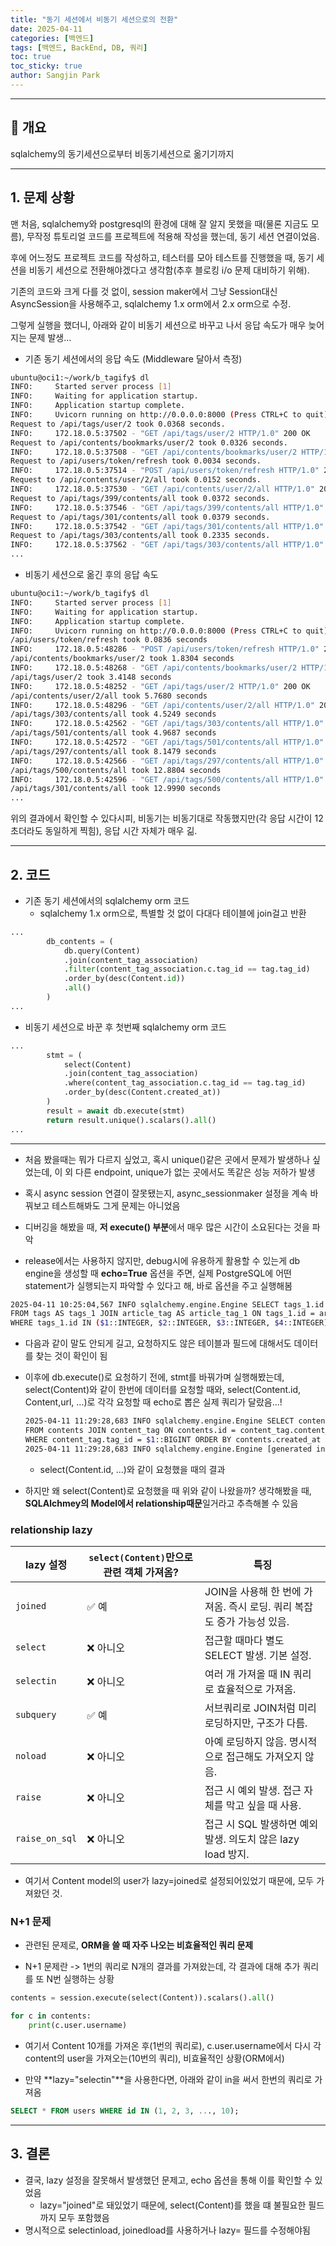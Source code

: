 ```yaml
---
title: "동기 세션에서 비동기 세션으로의 전환"
date: 2025-04-11
categories: [백엔드]
tags: [백엔드, BackEnd, DB, 쿼리]
toc: true
toc_sticky: true
author: Sangjin Park
---
```


---

## 📝 개요

sqlalchemy의 동기세션으로부터 비동기세션으로 옮기기까지

---

## 1. 문제 상황

맨 처음, sqlalchemy와 postgresql의 환경에 대해 잘 알지 못했을 때(물론 지금도 모름),
무작정 튜토리얼 코드를 프로젝트에 적용해 작성을 했는데, 동기 세션 연결이었음.

후에 어느정도 프로젝트 코드를 작성하고, 테스터를 모아 테스트를 진행했을 때, 동기 세션을 비동기 세션으로 전환해야겠다고 생각함(추후 블로킹 i/o 문제 대비하기 위해).

기존의 코드와 크게 다를 것 없이, session maker에서 그냥 Session대신 AsyncSession을 사용해주고, sqlalchemy 1.x orm에서 2.x orm으로 수정.

그렇게 실행을 했더니, 아래와 같이 비동기 세션으로 바꾸고 나서 응답 속도가 매우 늦어지는 문제 발생...

- 기존 동기 세션에서의 응답 속도 (Middleware 달아서 측정)

```bash
ubuntu@oci1:~/work/b_tagify$ dl
INFO:     Started server process [1]
INFO:     Waiting for application startup.
INFO:     Application startup complete.
INFO:     Uvicorn running on http://0.0.0.0:8000 (Press CTRL+C to quit)
Request to /api/tags/user/2 took 0.0368 seconds.
INFO:     172.18.0.5:37502 - "GET /api/tags/user/2 HTTP/1.0" 200 OK
Request to /api/contents/bookmarks/user/2 took 0.0326 seconds.
INFO:     172.18.0.5:37508 - "GET /api/contents/bookmarks/user/2 HTTP/1.0" 200 OK
Request to /api/users/token/refresh took 0.0034 seconds.
INFO:     172.18.0.5:37514 - "POST /api/users/token/refresh HTTP/1.0" 200 OK
Request to /api/contents/user/2/all took 0.0152 seconds.
INFO:     172.18.0.5:37530 - "GET /api/contents/user/2/all HTTP/1.0" 200 OK
Request to /api/tags/399/contents/all took 0.0372 seconds.
INFO:     172.18.0.5:37546 - "GET /api/tags/399/contents/all HTTP/1.0" 200 OK
Request to /api/tags/301/contents/all took 0.0379 seconds.
INFO:     172.18.0.5:37542 - "GET /api/tags/301/contents/all HTTP/1.0" 200 OK
Request to /api/tags/303/contents/all took 0.2335 seconds.
INFO:     172.18.0.5:37562 - "GET /api/tags/303/contents/all HTTP/1.0" 200 OK
...
```

- 비동기 세션으로 옮긴 후의 응답 속도

```bash
ubuntu@oci1:~/work/b_tagify$ dl
INFO:     Started server process [1]
INFO:     Waiting for application startup.
INFO:     Application startup complete.
INFO:     Uvicorn running on http://0.0.0.0:8000 (Press CTRL+C to quit)
/api/users/token/refresh took 0.0836 seconds
INFO:     172.18.0.5:48286 - "POST /api/users/token/refresh HTTP/1.0" 200 OK
/api/contents/bookmarks/user/2 took 1.8304 seconds
INFO:     172.18.0.5:48268 - "GET /api/contents/bookmarks/user/2 HTTP/1.0" 200 OK
/api/tags/user/2 took 3.4148 seconds
INFO:     172.18.0.5:48252 - "GET /api/tags/user/2 HTTP/1.0" 200 OK
/api/contents/user/2/all took 5.7680 seconds
INFO:     172.18.0.5:48296 - "GET /api/contents/user/2/all HTTP/1.0" 200 OK
/api/tags/303/contents/all took 4.5249 seconds
INFO:     172.18.0.5:42562 - "GET /api/tags/303/contents/all HTTP/1.0" 200 OK
/api/tags/501/contents/all took 4.9687 seconds
INFO:     172.18.0.5:42572 - "GET /api/tags/501/contents/all HTTP/1.0" 200 OK
/api/tags/297/contents/all took 8.1479 seconds
INFO:     172.18.0.5:42566 - "GET /api/tags/297/contents/all HTTP/1.0" 200 OK
/api/tags/500/contents/all took 12.8804 seconds
INFO:     172.18.0.5:42596 - "GET /api/tags/500/contents/all HTTP/1.0" 200 OK
/api/tags/301/contents/all took 12.9990 seconds
...
```

위의 결과에서 확인할 수 있다시피, 비동기는 비동기대로 작동했지만(각 응답 시간이 12초더라도 동일하게 찍힘), 응답 시간 자체가 매우 긺.

---

## 2. 코드

- 기존 동기 세션에서의 sqlalchemy orm 코드
  - sqlalchemy 1.x orm으로, 특별할 것 없이 다대다 테이블에 join걸고 반환

```python
...
        db_contents = (
            db.query(Content)
            .join(content_tag_association)
            .filter(content_tag_association.c.tag_id == tag.tag_id)
            .order_by(desc(Content.id))
            .all()
        )
...
```

- 비동기 세션으로 바꾼 후 첫번째 sqlalchemy orm 코드

```python
...
        stmt = (
            select(Content)
            .join(content_tag_association)
            .where(content_tag_association.c.tag_id == tag.tag_id)
            .order_by(desc(Content.created_at))
        )
        result = await db.execute(stmt)
        return result.unique().scalars().all()
...
```

---

- 처음 봤을때는 뭐가 다르지 싶었고, 혹시 unique()같은 곳에서 문제가 발생하나 싶었는데, 이 외 다른 endpoint, unique가 없는 곳에서도 똑같은 성능 저하가 발생

- 혹시 async session 연결이 잘못됐는지, async_sessionmaker 설정을 계속 바꿔보고 테스트해봐도 그게 문제는 아니었음

- 디버깅을 해봤을 때, **저 execute() 부분**에서 매우 많은 시간이 소요된다는 것을 파악

- release에서는 사용하지 않지만, debug시에 유용하게 활용할 수 있는게 db engine을 생성할 때 **echo=True** 옵션을 주면, 실제 PostgreSQL에 어떤 statement가 실행되는지 파악할 수 있다고 해, 바로 옵션을 주고 실행해봄

```bash
2025-04-11 10:25:04,567 INFO sqlalchemy.engine.Engine SELECT tags_1.id AS tags_1_id, articles.id AS articles_id, articles.title AS articles_title, articles.body AS articles_body, articles.encoded_content AS articles_encoded_content, articles.up_count AS articles_up_count, articles.down_count AS articles_down_count, articles.user_id AS articles_user_id, articles.created_at AS articles_created_at, articles.updated_at AS articles_updated_at, video_metadata_1.id AS video_metadata_1_id, video_metadata_1.video_length AS video_metadata_1_video_length, video_metadata_1.content_id AS video_metadata_1_content_id, ...
FROM tags AS tags_1 JOIN article_tag AS article_tag_1 ON tags_1.id = article_tag_1.tag_id JOIN articles ON articles.id = article_tag_1.article_id LEFT OUTER JOIN users AS users_1 ON users_1.id = articles.user_id LEFT OUTER JOIN contents AS contents_1 ON users_1.id = contents_1.user_id LEFT OUTER JOIN video_metadata AS video_metadata_1 ON contents_1.id = video_metadata_1.content_id LEFT OUTER JOIN post_metadata AS post_metadata_1 ON contents_1.id = post_metadata_1.content_id LEFT OUTER JOIN tags AS tags_2 ON users_1.id = tags_2.user_id LEFT OUTER JOIN comments AS comments_1 ON users_1.id = comments_1.user_id
WHERE tags_1.id IN ($1::INTEGER, $2::INTEGER, $3::INTEGER, $4::INTEGER)
```

- 다음과 같이 말도 안되게 길고, 요청하지도 않은 테이블과 필드에 대해서도 데이터를 찾는 것이 확인이 됨

- 이후에 db.execute()로 요청하기 전에, stmt를 바꿔가며 실행해봤는데, select(Content)와 같이 한번에 데이터를 요청할 때와, select(Content.id, Content,url, ...)로 각각 요청할 때 echo로 뽑은 실제 쿼리가 달랐음...!

  ```bash
  2025-04-11 11:29:28,683 INFO sqlalchemy.engine.Engine SELECT contents.id, contents.url, contents.title, contents.thumbnail, contents.favicon, contents.description, contents.bookmark, contents.created_at
  FROM contents JOIN content_tag ON contents.id = content_tag.content_id
  WHERE content_tag.tag_id = $1::BIGINT ORDER BY contents.created_at DESC
  2025-04-11 11:29:28,683 INFO sqlalchemy.engine.Engine [generated in 0.00025s] (303,)
  ```

  - select(Content.id, ...)와 같이 요청했을 때의 결과

- 하지만 왜 select(Content)로 요청했을 때 위와 같이 나왔을까? 생각해봤을 때, **SQLAlchmey의 Model에서 relationship때문**일거라고 추측해볼 수 있음

### relationship lazy

| lazy 설정      | `select(Content)`만으로 관련 객체 가져옴? | 특징                                                                   |
| -------------- | ----------------------------------------- | ---------------------------------------------------------------------- |
| `joined`       | ✅ 예                                     | JOIN을 사용해 한 번에 가져옴. 즉시 로딩. 쿼리 복잡도 증가 가능성 있음. |
| `select`       | ❌ 아니오                                 | 접근할 때마다 별도 SELECT 발생. 기본 설정.                             |
| `selectin`     | ❌ 아니오                                 | 여러 개 가져올 때 IN 쿼리로 효율적으로 가져옴.                         |
| `subquery`     | ✅ 예                                     | 서브쿼리로 JOIN처럼 미리 로딩하지만, 구조가 다름.                      |
| `noload`       | ❌ 아니오                                 | 아예 로딩하지 않음. 명시적으로 접근해도 가져오지 않음.                 |
| `raise`        | ❌ 아니오                                 | 접근 시 예외 발생. 접근 자체를 막고 싶을 때 사용.                      |
| `raise_on_sql` | ❌ 아니오                                 | 접근 시 SQL 발생하면 예외 발생. 의도치 않은 lazy load 방지.            |

- 여기서 Content model의 user가 lazy=joined로 설정되어있었기 때문에, 모두 가져왔던 것.

### N+1 문제

- 관련된 문제로, **ORM을 쓸 때 자주 나오는 비효율적인 쿼리 문제**

- N+1 문제란 -> 1번의 쿼리로 N개의 결과를 가져왔는데, 각 결과에 대해 추가 쿼리를 또 N번 실행하는 상황

```python
contents = session.execute(select(Content)).scalars().all()

for c in contents:
    print(c.user.username)
```

- 여기서 Content 10개를 가져온 후(1번의 쿼리로), c.user.username에서 다시 각 content의 user을 가져오는(10번의 쿼리), 비효율적인 상황(ORM에서)

- 만약 **lazy="selectin"**을 사용한다면, 아래와 같이 in을 써서 한번의 쿼리로 가져옴

```SQL
SELECT * FROM users WHERE id IN (1, 2, 3, ..., 10);
```

---

## 3. 결론

- 결국, lazy 설정을 잘못해서 발생했던 문제고, echo 옵션을 통해 이를 확인할 수 있었음
  - lazy="joined"로 돼있었기 때문에, select(Content)를 했을 떄 불필요한 필드까지 모두 포함했음
- 명시적으로 selectinload, joinedload를 사용하거나 lazy= 필드를 수정해야됨
